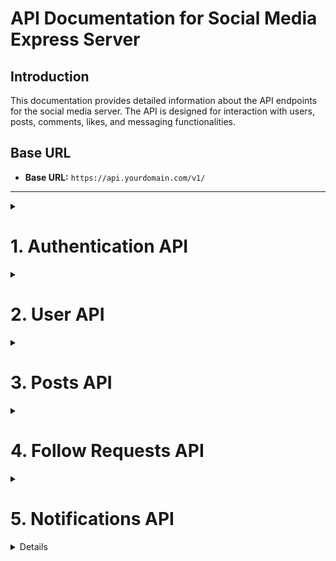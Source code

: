 # API Documentation for Social Media Express Server

## Introduction
This documentation provides detailed information about the API endpoints for the social media server. The API is designed for interaction with users, posts, comments, likes, and messaging functionalities.

## Base URL
- **Base URL:** `https://api.yourdomain.com/v1/`

---

<details> 
  <summary><h1>1. Authentication API</h1></summary>

  #### Endpoints:

  

  ### 1. **Sign Up**
  - **URL:** `/api/auth/signup`
  - **Method:** `POST`
  - **Description:** Registers a new user after validating input fields, ensuring the uniqueness of email and username. Passwords are hashed, a profile picture is generated, and a verification email is sent.


  ---

  ### Request Body Parameters

  | Parameter         | Type    | Description                                         | Required |
  |-------------------|---------|-----------------------------------------------------|----------|
  | `userName`        | String  | Unique username, must be lowercase and trimmed      | Yes      |
  | `password`        | String  | User's password (8-15 characters, trimmed)          | Yes      |
  | `confirmPassword` | String  | Should match the `password` field                   | Yes      |
  | `email`           | String  | User's email address, must be valid and unique      | Yes      |
  | `gender`          | String  | Gender of the user (`male` or `female`)             | Yes      |
  | `fullName`        | String  | Full name of the user, trimmed                      | Yes      |

  ---

  ### Response
  ```json
  {
    "user": {
      "_id": "USER_ID",
      "email": "user@example.com",
      "userName": "username",
      "fullName": "User FullName",
      "gender": "male / female",
      "profilePic": "ProfilePicURL",
      "bio":"",
      "isVerified": false,
      "followers": [],
      "followings": [],
      "posts": [],
      "likedPosts": [],
      "savedPosts": [],
      "isFrozen":false,
      "isVerified":false,
    }
  }

      
  ```


  ### 2. **Log In**
    - **URL:** `api/auth/login`
    - **Method:** `POST`
    - **Description:** Logs in a user and returns a JWT token.
    ---

  ### Request Body Parameters

  | Parameter  | Type   | Description                             | Required |
  |------------|--------|-----------------------------------------|----------|
  | `userName` | String | The username of the user, lowercase      | Yes      |
  | `password` | String | The password of the user (8-15 characters)| Yes      |

  ---

    ### Response
  ```json
  {
    "user": {
      "_id": "USER_ID",
      "email": "user@example.com",
      "userName": "username",
      "fullName": "User FullName",
      "gender": "male/female",
      "profilePic": "ProfilePicURL",
      "isVerified": "false / true",
      "isFrozen":"false / true",
      "bio":"",
      "followers": [],
      "followings": [],
      "posts": [],
      "likedPosts": [],
      "savedPosts": []
    }
  }

      
  ```

  ### 3. **Log Out**
    - **URL:** `api/auth/logout`
    - **Method:** `POST`
    - **Description:** Logs out the user.
    - **Response:**
      ```json
      {
        "message": "Logged out successfully."
      }
      ```

  ### 4. **Verify Email**
    - **URL:** `/api/auth/verify-email`
    - **Method:** `POST`
    - **Description:** Verifies the user’s email using a verification code. Updates the user's verification status if valid; returns an error if invalid or expired.

    ---

  ### Request Body Parameters

  | Parameter | Type   | Description                                         | Required |
  |-----------|--------|-----------------------------------------------------|----------|
  | `code`    | String | The verification token sent to the user's email     | Yes      |

  ---

    - **Response:**
      - **Success:** User data including verification status.
      - **Error:** 
        - "Invalid or expired verificationToken"
        - "something went wrong in verification of user"

  ---

  ### 5. **Forgot Password**
    - **URL:** `api/auth/forgot-password`
    - **Method:** `POST`
    - **Description:** Sends a password reset link to the user's email.
    - **Request Body:**
      ```json
      {
        "email": "string"
      }
      ```
    - **Response:**
      ```json
      {
        "message": "Password reset link sent to email."
      }
      ```

  ### 6. **Reset Password**
    - **URL:** `api/auth/reset-password/:token`
    - **Method:** `POST`
    - **Description:** Resets the user's password using a reset token.
    ---
    ### Request Parameters

    | Parameter | Type   | Description                              | Required |
    |-----------|--------|------------------------------------------|----------|
    | `token`   | String | The password reset token provided to the user | Yes      |

  ---

    ### Request Body Parameters

    | Parameter  | Type   | Description                             | Required |
    |------------|--------|-----------------------------------------|----------|
    | `password` | String | The new password for the user (8-15 characters) | Yes      |

  ---

    - **Response:**
      ```json
      {
        "message": "Password reset successfully."
      }
      ```

  ---

</details>

<details> 

<summary><h1>2. User API</h1></summary>

#### Endpoints:

### 1. **Get Suggested Users**
   - **URL:** `/api/user/suggested`
   - **Method:** `GET`
   - **Description:** Retrieves a list of users that the logged-in user does not follow.
   - **Response:**
     ```json
      [
        {
            "_id": "userId1",
            "userName": "username1",
            "email": "email1@example.com",
            "profilePic": "URL to profile picture",
            // other public fields...
        },
        {
            "_id": "userId2",
            "userName": "username2",
            "email": "email2@example.com",
            "profilePic": "URL to profile picture",
            // other public fields...
        }
        // other suggested users...
      ]
     ```

### 2. **Get User Profile**
   - **URL:** `/api/user/profile/{userName}`
   - **Method:** `GET`
   - **Description:** This controller fetches a user's profile based on their `userName`. It distinguishes between the logged-in user and other users, returning appropriate profile information while ensuring that sensitive fields are excluded.
   - **Response:**
     ```json
      {
        "userName": "exampleUser",
        "email": "example@example.com",
        "posts": [...],
        "likedPosts": [...],
        "savedPosts": [...],
        // Other user details
      }
  
     ```

### 3. **Freeze Account**
   - **URL:** `/api/user/freeze`
   - **Method:** `PATCH`
   - **Description:** Freezes the authenticated user’s account.
   - **Response:**
     ```json
     {
       "message": "Account frozen successfully."
     }
     ```

### 4. **Update User**
   - **URL:** `/api/user/update/{id}`
   - **Method:** `PATCH`
   - **Authentication:** Required
   - **Description:** Updates user profile information for the user with the given ID.
   ---

### Request Body Parameters

| Parameter  | Type   | Description                                     | Required |
|------------|--------|-------------------------------------------------|----------|
| `userName` | String | The new username for the user (if updating).   | No       |
| `password` | String | The new password for the user (if updating).    | No       |
| `fullName` | String | The full name of the user (if updating).        | No       |
| `bio`      | String | A short biography of the user (if updating).     | No       |

---

- **Response**
    ```json
      {
          "_id": "user_id",
          "userName": "newUserName",
          "fullName": "New Full Name",
          "bio": "Updated bio",
          "posts": [...],
          "likedPosts": [...],
          "savedPosts": [...],
          // Other user details
      }
    ```

### 5. **Unfollow User**
   - **URL:** `/api/user/unfollow/{id}`
   - **Method:** `POST`
   - **Authentication:** Required
   - **Description:** Unfollows the user with the specified ID.
   - **Response:**
      ```json
        {
        "message": "User unfollowed successfully",
        "user": {
          "_id": "user_id",
          "userName": "updatedUserName",
          "fullName": "Updated Full Name",
          "bio": "Updated bio",
          "followings": [...],
          "followers": [...],
          // Other user details
          }
        }
      ```

</details>

<details> 
## 3. ****
<summary><h1>3. Posts API</h1></summary>

#### Endpoints:

### 1. **Get Feed Posts**
   - **URL:** `/api/post/feed`
   - **Method:** `GET`
   - **Description:** Retrieves all posts made by the current user and their followers.
   - **Response:**
     ```json
      { 
        "posts": [
            {
                "_id": "postId",
                "caption": "Post caption",
                "photoURL": "URL to post image",
                "owner": "userId",
                "likes": ["userId1", "userId2", ...],
                "comments": [
                    {
                        "userId": "userId",
                        "text": "Comment text",
                        "userProfilePic": "URL to user's profile pic",
                        "userName": "User's name",
                        "createdAt": "timestamp"
                    },
                    // other comments...
                ],
                "createdAt": "timestamp",
                "updatedAt": "timestamp"
            },
            // other posts...
        ]
      }
     ```

### 2. **Get Post by ID**
   - **URL:** `/api/post/{postId}`
   - **Method:** `GET`
   - **Description:** Retrieves details of a specific post by its ID.
   - **Response:**
     ```json
      {
        "post": {
            "_id": "postId",
            "caption": "Post caption",
            "photoURL": "URL to post image",
            "owner": "userId",
            "likes": ["userId1", "userId2", ...],
            "comments": [
                {
                    "userId": "userId",
                    "text": "Comment text",
                    "userProfilePic": "URL to user's profile pic",
                    "userName": "User's name",
                    "createdAt": "timestamp"
                },
                // other comments...
            ],
            "createdAt": "timestamp",
            "updatedAt": "timestamp"
        }
      }
     ```

### 3. **Create Post**
   - **URL:** `/api/post/create`
   - **Method:** `POST`
   - **Description:** Creates a new post for the authenticated user.
   ---

## Request Body Parameters

| Parameter   | Type   | Description                                  | Required |
|-------------|--------|----------------------------------------------|----------|
| `caption`   | String | The text caption for the post (max 300 characters) | Yes      |
| `postedBy`  | String | The ID of the user creating the post         | Yes      |
| `image`     | String | (Optional) Buffer of the image to be uploaded   | No       |

---
   - **Response:**
     ```json
      {
        "success": "Post Created Successfully",
        "loggedInUser": {
            "_id": "user-id",
            "posts": ["post-id-1", "post-id-2", ...],
            ...
        },
        "post": {
            "_id": "post-id",
            "caption": "This is a sample caption",
            "photoURL": "optional-image-url",
            "owner": "user-id",
            "likes": [],
            "comments": [],
            "createdAt": "timestamp",
            "updatedAt": "timestamp"
        }
      }
     ```

### 4. **Create Comment**
   - **URL:** `/api/post/comment`
   - **Method:** `POST`
   - **Description:** Adds a comment to a post.
   - **Request Body:**
     ```json
     {
       "postId": "uuid",
       "text": "string"
     }
     ```
   - **Response:**
     ```json
      {
        "_id": "postId",
        "caption": "Post caption",
        "photoURL": "URL to post image",
        "owner": "userId",
        "likes": ["userId1", "userId2", ...],
        "comments": [
            {
                "userId": "userId",
                "text": "This is a comment.",
                "userProfilePic": "URL to user's profile pic",
                "userName": "User's name",
                "createdAt": "timestamp"
            },
            // other comments...
        ],
        "createdAt": "timestamp",
        "updatedAt": "timestamp"
      } 
     ```

### 5. **Like Post**
   - **URL:** `/api/post/like/{postId}`
   - **Method:** `PATCH`
   - **Description:** Likes or unlikes a post by the logged-in user. If the post is already liked, it will be unliked.
   - **Response:**
     ```json
      { 
        "loggedInUser": {
            "_id": "user-id",
            "likedPosts": ["post-id-1", "post-id-2", ...],
            ...
        },
        "post": {
            "_id": "post-id",
            "caption": "This is a sample caption",
            "photoURL": "optional-image-url",
            "owner": "user-id",
            "likes": ["user-id-1", "user-id-2", ...],
            "comments": [],
            "createdAt": "timestamp",
            "updatedAt": "timestamp"
        }
      }
     ```

### 6. **Save Post**
   - **URL:** `/api/post/save/:postId`
   - **Method:** `PATCH`
   - **Description:** Saves or unsaves a post for the logged-in user. If the post is already saved, it will be unsaved.
   - **Response:**
     ```json
     {
        "loggedInUser": {
          "_id": "userId",
          "savedPosts": ["postId1", "postId2", ...],
          // other user fields...
          }
      }
     ```

### 7. **Delete Post**
   - **URL:** `/api/post/delete/{postId}`
   - **Method:** `DELETE`
   - **Description:** Deletes a post if the logged-in user is the owner of the post
   - **Response:**
     ```json
     {
       "message": "Post deleted successfully."
     }
     ```

---

</details> 

<details> 


<summary><h1>4. Follow Requests API</h1></summary>

#### Endpoints:

### 1. **Get All Follow Requests**
   - **URL:** `/api/request/`
   - **Method:** `GET`
   - **Description:** Retrieves all follow requests for the authenticated user.
   - **Response:**
     ```json
      [
        {
          "_id": "request-id",
          "from": "user-id-of-sender",
          "to": "user-id-of-recipient",
          "status": "pending/accepted/rejected",
        },
      ...
      ]
     ```

### 2. **Send Follow Request**
   - **URL:** `/api/request/send`
   - **Method:** `POST`
   - **Description:** Sends a follow request from the current user to another user. If a follow request already exists, it is removed.
   - **Request Body:**
     ```json
     {
       "receiverId": "uuid"
     }
     ```
   #### 1. When the request is sent successfully:

```json
{
  "message": "request sent successfully!!",
  "request": {
    "_id": "request-id",
    "from": "user-id-of-sender",
    "to": "user-id-of-recipient",
    "status": "pending",
    "createdAt": "timestamp",
    "updatedAt": "timestamp"
  }
}
```
#### 2. When the request is removed successfully
```json
     {
       "message": "Follow removed successfully."
     }
```

### 3. **Accept Follow Request**
   - **URL:** `/api/request/accept`
   - **Method:** `POST`
   - **Description:** Accepts a follow request.
   - **Request Body:**
     ```json
     {
       "requestId": "uuid"
     }
     ```
   - **Response:**
     ```json
     {
       "message": "Follow request accepted."
     }
     ```

### 4. **Reject Follow Request**
   - **URL:** `/api/request/reject`
   - **Method:** `POST`
   - **Description:** Rejects a follow request.
   - **Request Body:**
     ```json
     {
       "requestId": "uuid"
     }
     ```
   - **Response:**
     ```json
     {
       "message": "Follow request rejected."
     }
     ```

</details>

<details> 

<summary><h1>5. Notifications API</h1></summary>

#### Endpoints:



### 1. **Get All Notifications**
   - **URL:** `/api/notification`
   - **Method:** `GET`
   - **Description:** Retrieves all notifications for the authenticated user.
   - **Response:**
     ```json
     [
       {
         "notificationId": "uuid",
         "reciever":"uuid",
         "type":"requestAccepted/like/comment",
         "read": "boolean",
         "created_at": "timestamp"
       }
     ]
     ```

### 2. **Mark All Notifications as Read**
   - **URL:** `/api/notification`
   - **Method:** `PATCH`
   - **Description:** Marks all notifications as read for the authenticated user.
   - **Response:**
     ```json
     {
       "message": "All notifications marked as read."
     }
     ```

### 3. **Delete All Notifications**
   - **URL:** `/api/notification`
   - **Method:** `DELETE`
   - **Description:** Deletes all notifications for the authenticated user.
   - **Response:**
     ```json
     {
       "message": "All notifications deleted successfully."
     }
     ```

---


</details> 

<details> 
## 6. **Chat API**

#### Endpoints:

### 1. **Send Message**
   - **URL:** `/api/chat/message`
   - **Method:** `POST`
   - **Description:** Sends a message from one user to another. If there is no existing conversation between the sender and receiver, a new conversation is created.

---

### Request Body Parameters

| Parameter     | Type    | Description                                     | Required |
|---------------|---------|-------------------------------------------------|----------|
| `message`     | String  | The message content, trimmed                    | Yes      |
| `recieverId`  | String  | The ID of the user receiving the message         | Yes      |
| `img`         | String  | (Optional) Image Buffer to be sent with the message | No       |

---

   - **Response:**
     ```json
      {
        "_id": "message-id",
        "senderId": "sender-id",
        "conversationId": "conversation-id",
        "message": "Message content",
        "img": "Image URL (if any)",
        "seen": false,
        "createdAt": "timestamp",
        "updatedAt": "timestamp"
      }
     ```

### 2. **Get All Messages with a User**
   - **URL:** `/api/chat/:receiverId`
   - **Method:** `GET`
   - **Description:** Retrieves all messages exchanged between the authenticated user and a specified user (receiverId).
   - **Response:**
     ```json
      {
        "messages": [
          {
            "_id": "message-id",
            "senderId": "sender-id",
            "conversationId": "conversation-id",
            "message": "Message content",
            "img": "Image URL (if any)",
            "seen": false,
            "createdAt": "timestamp",
            "updatedAt": "timestamp"
          },
          ...
        ]
      }

     ```

### 3. **Get All Conversations**
   - **URL:** `/api/chat/`
   - **Method:** `GET`
   - **Description:** Retrieves a list of all conversations the authenticated user is part of.
   - **Response:**
     ```json
      [
        {
          "_id": "conversation-id",
          "participants": [
            "user-id-1",
            "user-id-2"
          ],
          "createdAt": "timestamp",
          "updatedAt": "timestamp"
        },
        ...
      ]
     ```

</details> 
